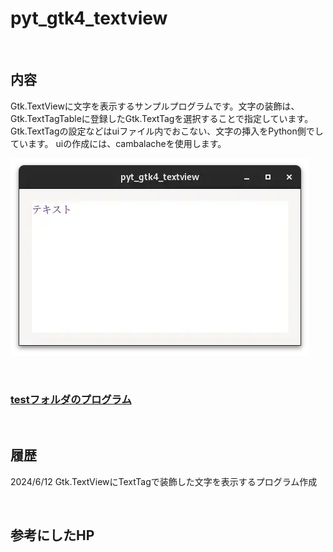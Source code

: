 # pyt_gtk4_textview

<br>

## 内容 

Gtk.TextViewに文字を表示するサンプルプログラムです。文字の装飾は、Gtk.TextTagTableに登録したGtk.TextTagを選択することで指定しています。
Gtk.TextTagの設定などはuiファイル内でおこない、文字の挿入をPython側でしています。
uiの作成には、cambalacheを使用します。

![pic](data/pyt_gtk4_textview.webp)

<br>

### [testフォルダのプログラム](test/README.md)

<br>

## 履歴

2024/6/12 Gtk.TextViewにTextTagで装飾した文字を表示するプログラム作成

<br>

## 参考にしたHP
